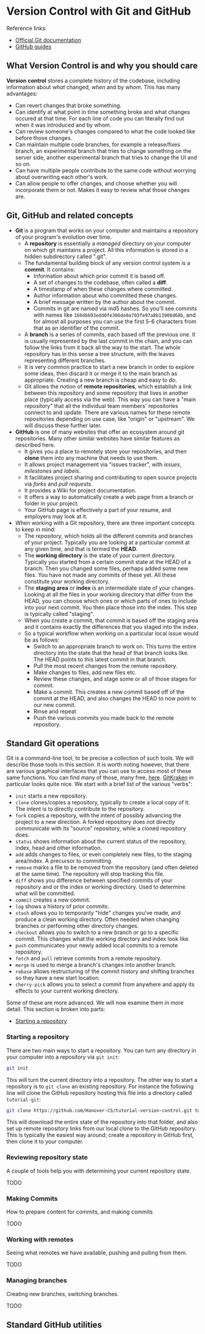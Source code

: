 # Version Control with Git and GitHub

Reference links:

- [Official Git documentation](https://git-scm.com/doc)
- [GitHub guides](https://guides.github.com/)

## What Version Control is and why you should care

**Version control** stores a complete history of the codebase, including information about *what* changed, *when* and by *whom*. This has many advantages:

- Can revert changes that broke something.
- Can identify at what point in time something broke and what changes occured at that time. For each line of code you can literally find out when it was introduced and by whom.
- Can review someone's changes compared to what the code looked like before those changes.
- Can maintain multiple code branches, for example a release/fixes branch, an experimental branch that tries to change something on the server side, another experimental branch that tries to change the UI and so on.
- Can have multiple people contribute to the same code without worrying about overwriting each other's work.
- Can allow people to offer changes, and choose whether you will incorporate them or not. Makes it easy to review what those changes are.

## Git, GitHub and related concepts

- **Git** is a program that works on your computer and maintains a repository of your program's evolution over time.
    - A **repository** is essentially a *managed* directory on your computer on which git maintains a project. All this information is stored in a hidden subdirectory called ".git".
    - The fundamental building block of any version control system is a **commit**. It contains:
        - Information about which prior commit it is based off.
        - A set of changes to the codebase, often called a **diff**.
        - A timestamp of when these changes where committed.
        - Author information about who committed these changes.
        - A brief message written by the author about the commit.
        - Commits in git are named via md5 hashes. So you'll see commits with names like `160d6693edd0fe306de0a703fe97a8b13908d68b`, and for almost all purposes you can use the first 5-6 characters from that as an identifier of the commit.
    - A **branch** is a series of commits, each based off the previous one. It is usually represented by the last commit in the chain, and you can follow the links from it back all the way to the start. The whole repository has in this sense a tree structure, with the leaves representing different branches.
    - It is very common practice to start a new branch in order to explore some ideas, then discard it or merge it to the main branch as appropriate. Creating a new branch is cheap and easy to do.
    - Git allows the notion of **remote repositories**, which establish a link between this repository and some repository that lives in another place (typically access via the web). This way you can have a "main repository" that all the individual team members' repositories connect to and update. There are various names for these remote repositories depending on use case, like "origin" or "upstream". We will discuss these further later.
- **GitHub** is one of many websites that offer an ecosystem around git repositories. Many other similar websites have similar features as described here.
    - It gives you a place to remotely store your repositories, and then **clone** them into any machine that needs to use them.
    - It allows project management via "issues tracker", with *issues*, *milestones* and *labels*.
    - It facilitates project sharing and contributing to open source projects via *forks* and *pull requests*.
    - It provides a Wiki for project documentation.
    - It offers a way to automatically create a web page from a branch or folder in your project.
    - Your GitHub page is effectively a part of your resume, and employers may look at it.
- When working with a Git repository, there are three important concepts to keep in mind:
    - The *repository*, which holds all the different commits and branches of your project. Typically you are looking at a particular commit at any given time, and that is termed the **HEAD**.
    - The **working directory** is the state of your current directory. Typically you started from a certain commit state at the HEAD of a branch. Then you changed some files, perhaps added some new files. You have not made any commits of these yet. All these constitute your working directory.
    - The **staging area** or **index** is an intermediate state of your changes. Looking at all the files in your working directory that differ from the HEAD, you can choose which ones or which parts of ones to include into your next commit. You then place those into the index. This step is typically called "staging".
    - When you create a commit, that commit is based off the staging area and it contains exactly the differences that you staged into the index.
    - So a typical workflow when working on a particular local issue would be as follows:
        - Switch to an appropriate branch to work on. This turns the entire directory into the state that the head of that branch looks like. The HEAD points to this latest commit in that branch.
        - Pull the most recent changes from the remote repository.
        - Make changes to files, add new files etc.
        - Review these changes, and stage some or all of those stages for commit.
        - Make a commit. This creates a new commit based off of the commit at the HEAD, and also changes the HEAD to now point to our new commit.
        - Rinse and repeat
        - Push the various commits you made back to the remote repository.

## Standard Git operations

Git is a command-line tool, to be precise a collection of such tools. We will describe those tools in this section. It is worth noting however, that there are various graphical interfaces that you can use to access most of these same functions. You can find many of those, many free, [here](https://git-scm.com/downloads). [GitKraken](https://www.gitkraken.com/) in particular looks quite nice. We start with a brief list of the various "verbs":

- `init` starts a new repository.
- `clone` clones/copies a repository, typically to create a local copy of it. The intent is to directly contribute to the repository.
- `fork` copies a repository, with the intent of possibly advancing the project to a new direction. A forked repository does not directly communicate with its "source" repository, while a cloned repository does.
- `status` shows information about the current status of the repository, index, head and other information.
- `add` adds changes to files, or even completely new files, to the staging area/index. A precursor to committing.
- `remove` marks a file to be removed from the repository (and often deleted at the same time). The repository will stop tracking this file.
- `diff` shows you difference between specified commits of your repository and or the index or working directory. Used to determine what will be committed.
- `commit` creates a new commit.
- `log` shows a history of prior commits.
- `stash` allows you to temporarily "hide" changes you've made, and produce a clean working directory. Often needed when changing branches or performing other directory changes.
- `checkout` allows you to switch to a new branch or go to a specific commit. This changes what the working directory and index look like.
- `push` communicates your newly added local commits to a remote repository.
- `fetch` and `pull` retrieve commits from a remote repository.
- `merge` is used to merge a branch's changes into another branch.
- `rebase` allows restructuring of the commit history and shifting branches so they have a new start location.
- `cherry-pick` allows you to select a commit from anywhere and apply its effects to your current working directory.

Some of these are more advanced. We will now examine them in more detail. This section is broken into parts:

- [Starting a repository](#starting-a-repository)

### Starting a repository

There are two main ways to start a repository. You can turn any directory in your computer into a repository via `git init`:
```bash
git init
```
This will turn the current directory into a repository. The other way to start a repository is to `git clone` an existing repository. For instance the following line will clone the GitHub repository hosting this file into a directory called `tutorial-git`:
```bash
git clone https://github.com/Hanover-CS/tutorial-version-control.git tutorial-git
```
This will download the entire state of the repository into that folder, and also set up remote repository links from our local clone to the GitHub repository. This is typically the easiest way around; create a repository in GitHub first, then clone it to your computer.

### Reviewing repository state

A couple of tools help you with determining your current repository state.

TODO

### Making Commits

How to prepare content for commits, and making commits

TODO

### Working with remotes

Seeing what remotes we have available, pushing and pulling from them.

TODO

### Managing branches

Creating new branches, switching branches.

TODO

## Standard GitHub utilities
